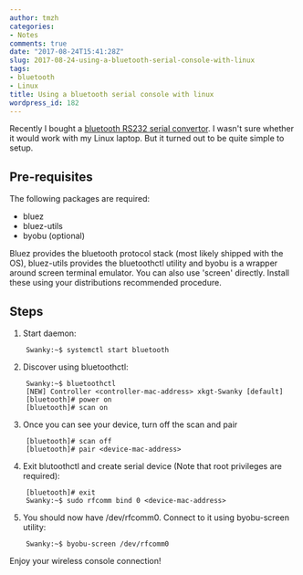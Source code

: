 ```yaml
---
author: tmzh
categories:
- Notes
comments: true
date: "2017-08-24T15:41:28Z"
slug: 2017-08-24-using-a-bluetooth-serial-console-with-linux
tags:
- bluetooth
- Linux
title: Using a bluetooth serial console with linux
wordpress_id: 182
---
```


Recently I bought a [bluetooth RS232 serial convertor](https://www.aliexpress.com/store/product/FREE-SHIPPING-Bt578-rs232-wireless-male-female-general-serial-port-bluetooth-adapter-bluetooth-module/719457_1271204185.html). I wasn't sure whether it would work with my Linux laptop. But it turned out to be quite simple to setup.


## Pre-requisites

The following packages are required:
  * bluez
  * bluez-utils
  * byobu (optional)

Bluez provides the bluetooth protocol stack (most likely shipped with the OS), bluez-utils provides the bluetoothctl utility and byobu is a wrapper around screen terminal emulator. You can also use 'screen' directly. Install these using your distributions recommended procedure.

<!--more-->

## Steps

1. Start daemon:
```shell
    Swanky:~$ systemctl start bluetooth
```

2. Discover using bluetoothctl:
```shell
    Swanky:~$ bluetoothctl
    [NEW] Controller <controller-mac-address> xkgt-Swanky [default]
    [bluetooth]# power on
    [bluetooth]# scan on
```

3. Once you can see your device, turn off the scan and pair
```shell
    [bluetooth]# scan off
    [bluetooth]# pair <device-mac-address>
```

4. Exit blutoothctl and create serial device (Note that root privileges are required):
```shell
    [bluetooth]# exit
    Swanky:~$ sudo rfcomm bind 0 <device-mac-address>
```

5. You should now have /dev/rfcomm0. Connect to it using byobu-screen utility:
```shell
    Swanky:~$ byobu-screen /dev/rfcomm0
```

Enjoy your wireless console connection!